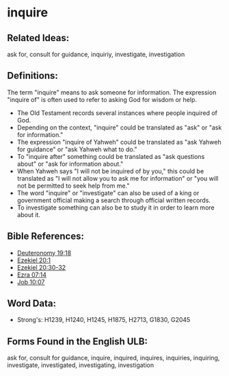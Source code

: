 # inquire

## Related Ideas:

ask for, consult for guidance, inquiriy, investigate, investigation

## Definitions:

The term "inquire" means to ask someone for information. The expression "inquire of" is often used to refer to asking God for wisdom or help.

* The Old Testament records several instances where people inquired of God.
* Depending on the context, "inquire" could be translated as "ask" or "ask for information."
* The expression "inquire of Yahweh" could be translated as "ask Yahweh for guidance" or "ask Yahweh what to do."
* To "inquire after" something could be translated as "ask questions about" or "ask for information about."
* When Yahweh says "I will not be inquired of by you," this could be translated as "I will not allow you to ask me for information" or "you will not be permitted to seek help from me."
* The word "inquire" or "investigate" can also be used of a king or government official making a search through official written records.
* To investigate something can also be to study it in order to learn more about it.

## Bible References:

* [Deuteronomy 19:18](rc://en/tn/help/deu/19/18)
* [Ezekiel 20:1](rc://en/tn/help/ezk/20/01)
* [Ezekiel 20:30-32](rc://en/tn/help/ezk/20/30)
* [Ezra 07:14](rc://en/tn/help/ezr/07/14)
* [Job 10:07](rc://en/tn/help/job/10/07)

## Word Data:

* Strong's: H1239, H1240, H1245, H1875, H2713, G1830, G2045

## Forms Found in the English ULB:

ask for, consult for guidance, inquire, inquired, inquires, inquiries, inquiring, investigate, investigated, investigating, investigation
